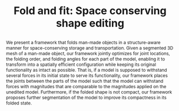 ---
# this file is written in YAML http://docs.ansible.com/ansible/latest/YAMLSyntax.html
# all lines with a leading sharp are comments and will not be compiled
# longer blocks of text should start with a a leading > to escape all special characters

# URL handle for generated webpage
slug:       foldandfit

#specifies layout to be used for page generation (do not modify)
layout:     publication

#publication title
title:      >
 Fold and fit: Space conserving shape editing

#include in selected publications on front page (optional, delete line if not applicable)


#list all publication authors in correct order
authors:
 - Mohamed Ibrahim
 - Dong-Ming Yan 
 
#insert publication venue (displayed on publication page)
venue:      >
 Elsevier Computers & Graphics 2017
   
#insert short venue (displayed in box in publication list)
shortvenue: >
   CAD/Graphics 2017

#specify publication year
year:       2017

#insert abstract of publication
abstract:   >
 We present a framework that folds man-made objects in a structure-aware manner for space-conserving storage and transportation. Given a segmented 3D mesh of a man-made object, our framework jointly optimizes for joint locations, the folding order, and folding angles for each part of the model, enabling it to transform into a spatially efficient configuration while keeping its original functionality as intact as possible. That is, if a model is supposed to withstand several forces in its initial state to serve its functionality, our framework places the joints between the parts of the model such that the model can withstand forces with magnitudes that are comparable to the magnitudes applied on the unedited model. Furthermore, if the folded shape is not compact, our framework proposes further segmentation of the model to improve its compactness in its folded state.
 
#link to hi-res teaser image of publication (please make sure the image is wide, e.g. aspect ratio between 4:2 and 4:1) 
teaser:     './publications/2017_ibrahim_foldandfit.jpg'

#link to smaller thumbnail image of publication (please make sure the aspect ratio is 3:2, suggested size is 150x100px)
thumbnail:  './publications/2017_ibrahim_foldandfit_thumbnail.jpg'


#link to publication pdf (optional)
pdf:        './publications/2017_ibrahim_foldandfit.pdf'


#insert citation. please format citation by inserting <br> at line breaks, &emsp; will insert a tab character to prettify the citation
#citation:   >
#  @article{IBRAHIM2017,<br>
# &emsp;title = "Fold and fit: Space conserving shape editing",<br>
# &emsp;journal = "Computers & Graphics",<br>
# &emsp;year = "2017",<br>
# &emsp;issn = "0097-8493",<br>
# &emsp;doi = "https://doi.org/10.1016/j.cag.2017.08.002",<br>
# &emsp;url = "http://www.sciencedirect.com/science/article/pii/S0097849317301310",<br>
# &emsp;author = "Mohamed Ibrahim and Dong-Ming Yan",<br>
# &emsp;keywords = "Folding, Shape editing, Segmentation, Functional feasibility"<br>
# }
  
#insert links to additional material for the publication (optional)
#links need a title, a URL and a type (this defines the link icon) which can be one of the following values: code, archive, files, slides or text (this is the default icon)
#links: 
# - title: ExampleCode
#   type:  code
#   url:   './publications/supplementary1.zip' 
# - title: ExampleSlides
#   type:  slides
#   url:   './publications/presentation.pptx' 
   
#don't forget the leading and trailing --- in a YAML file
---